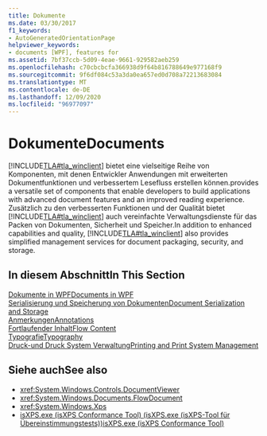 ```yaml
---
title: Dokumente
ms.date: 03/30/2017
f1_keywords:
- AutoGeneratedOrientationPage
helpviewer_keywords:
- documents [WPF], features for
ms.assetid: 7bf37ccb-5d09-4eae-9661-929582aeb259
ms.openlocfilehash: c70cbcbcfa366938d9f64b816788649e977168f9
ms.sourcegitcommit: 9f6df084c53a3da0ea657ed0d708a72213683084
ms.translationtype: MT
ms.contentlocale: de-DE
ms.lasthandoff: 12/09/2020
ms.locfileid: "96977097"
---
```

# <a name="documents"></a><span data-ttu-id="65e63-102">Dokumente</span><span class="sxs-lookup"><span data-stu-id="65e63-102">Documents</span></span>

[!INCLUDE[TLA#tla_winclient](../../../includes/tlasharptla-winclient-md.md)] <span data-ttu-id="65e63-103">bietet eine vielseitige Reihe von Komponenten, mit denen Entwickler Anwendungen mit erweiterten Dokumentfunktionen und verbessertem Lesefluss erstellen können.</span><span class="sxs-lookup"><span data-stu-id="65e63-103">provides a versatile set of components that enable developers to build applications with advanced document features and an improved reading experience.</span></span> <span data-ttu-id="65e63-104">Zusätzlich zu den verbesserten Funktionen und der Qualität bietet [!INCLUDE[TLA#tla_winclient](../../../includes/tlasharptla-winclient-md.md)] auch vereinfachte Verwaltungsdienste für das Packen von Dokumenten, Sicherheit und Speicher.</span><span class="sxs-lookup"><span data-stu-id="65e63-104">In addition to enhanced capabilities and quality, [!INCLUDE[TLA#tla_winclient](../../../includes/tlasharptla-winclient-md.md)] also provides simplified management services for document packaging, security, and storage.</span></span>  
  
## <a name="in-this-section"></a><span data-ttu-id="65e63-105">In diesem Abschnitt</span><span class="sxs-lookup"><span data-stu-id="65e63-105">In This Section</span></span>  

 [<span data-ttu-id="65e63-106">Dokumente in WPF</span><span class="sxs-lookup"><span data-stu-id="65e63-106">Documents in WPF</span></span>](documents-in-wpf.md)  
 [<span data-ttu-id="65e63-107">Serialisierung und Speicherung von Dokumenten</span><span class="sxs-lookup"><span data-stu-id="65e63-107">Document Serialization and Storage</span></span>](document-serialization-and-storage.md)  
 [<span data-ttu-id="65e63-108">Anmerkungen</span><span class="sxs-lookup"><span data-stu-id="65e63-108">Annotations</span></span>](annotations.md)  
 [<span data-ttu-id="65e63-109">Fortlaufender Inhalt</span><span class="sxs-lookup"><span data-stu-id="65e63-109">Flow Content</span></span>](flow-content.md)  
 [<span data-ttu-id="65e63-110">Typografie</span><span class="sxs-lookup"><span data-stu-id="65e63-110">Typography</span></span>](typography.md)  
 [<span data-ttu-id="65e63-111">Druck-und Druck System Verwaltung</span><span class="sxs-lookup"><span data-stu-id="65e63-111">Printing and Print System Management</span></span>](printing-and-print-system-management.md)  
  
## <a name="see-also"></a><span data-ttu-id="65e63-112">Siehe auch</span><span class="sxs-lookup"><span data-stu-id="65e63-112">See also</span></span>

- <xref:System.Windows.Controls.DocumentViewer>
- <xref:System.Windows.Documents.FlowDocument>
- <xref:System.Windows.Xps>
- <span data-ttu-id="65e63-113">[isXPS.exe (isXPS Conformance Tool) (isXPS.exe (isXPS-Tool für Übereinstimmungstests))](/previous-versions/dotnet/netframework-4.0/aa348104(v=vs.100))</span><span class="sxs-lookup"><span data-stu-id="65e63-113">[isXPS.exe (isXPS Conformance Tool)](/previous-versions/dotnet/netframework-4.0/aa348104(v=vs.100))</span></span>
